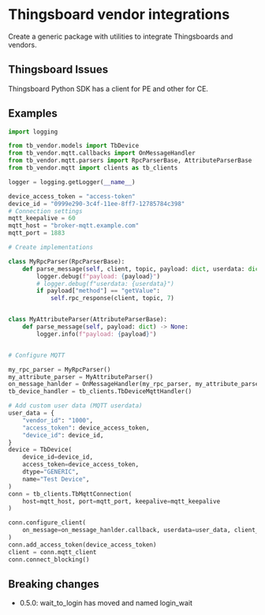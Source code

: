 # Thingsboard vendor integrations

Create a generic package with utilities to integrate Thingsboards and vendors.

## Thingsboard Issues

Thingsboard Python SDK has a client for PE and other for CE.

## Examples

```python
import logging

from tb_vendor.models import TbDevice
from tb_vendor.mqtt.callbacks import OnMessageHandler
from tb_vendor.mqtt.parsers import RpcParserBase, AttributeParserBase
from tb_vendor.mqtt import clients as tb_clients

logger = logging.getLogger(__name__)

device_access_token = "access-token"
device_id = "0999e290-3c4f-11ee-8ff7-12785784c398"
# Connection settings
mqtt_keepalive = 60
mqtt_host = "broker-mqtt.example.com"
mqtt_port = 1883

# Create implementations

class MyRpcParser(RpcParserBase):
    def parse_message(self, client, topic, payload: dict, userdata: dict):
        logger.debug(f"payload: {payload}")
        # logger.debug(f"userdata: {userdata}")
        if payload["method"] == "getValue":
            self.rpc_response(client, topic, 7)


class MyAttributeParser(AttributeParserBase):
    def parse_message(self, payload: dict) -> None:
        logger.info(f"payload: {payload}")


# Configure MQTT

my_rpc_parser = MyRpcParser()
my_attribute_parser = MyAttributeParser()
on_message_hanlder = OnMessageHandler(my_rpc_parser, my_attribute_parser)
tb_device_handler = tb_clients.TbDeviceMqttHandler()

# Add custom user data (MQTT userdata)
user_data = {
    "vendor_id": "1000",
    "access_token": device_access_token,
    "device_id": device_id,
}
device = TbDevice(
    device_id=device_id,
    access_token=device_access_token,
    dtype="GENERIC",
    name="Test Device",
)
conn = tb_clients.TbMqttConnection(
    host=mqtt_host, port=mqtt_port, keepalive=mqtt_keepalive
)

conn.configure_client(
    on_message=on_message_hanlder.callback, userdata=user_data, client_id=device_id
)
conn.add_access_token(device_access_token)
client = conn.mqtt_client
conn.connect_blocking()
```

## Breaking changes

- 0.5.0: wait_to_login has moved and named login_wait
